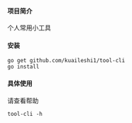 #### 项目简介
个人常用小工具

#### 安装
```
go get github.com/kuaileshi1/tool-cli
go install
```

#### 具体使用
请查看帮助
```
tool-cli -h
```
